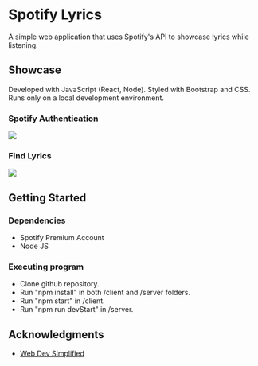 # Spotify Lyrics

A simple web application that uses Spotify's API to showcase lyrics while listening.

## Showcase

Developed with JavaScript (React, Node). Styled with Bootstrap and CSS. Runs only on a local development environment.

### Spotify Authentication
![](gif/auth.gif)

### Find Lyrics
![](gif/findlyrics.gif)

## Getting Started

### Dependencies

* Spotify Premium Account
* Node JS

### Executing program

* Clone github repository.
* Run "npm install" in both /client and /server folders.
* Run "npm start" in /client.
* Run "npm run devStart" in /server.

## Acknowledgments

* [Web Dev Simplified](https://www.youtube.com/watch?v=Xcet6msf3eE)

